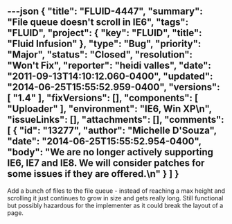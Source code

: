 ---json
{
  "title": "FLUID-4447",
  "summary": "File queue doesn't scroll in IE6",
  "tags": "FLUID",
  "project": {
    "key": "FLUID",
    "title": "Fluid Infusion"
  },
  "type": "Bug",
  "priority": "Major",
  "status": "Closed",
  "resolution": "Won't Fix",
  "reporter": "heidi valles",
  "date": "2011-09-13T14:10:12.060-0400",
  "updated": "2014-06-25T15:55:52.959-0400",
  "versions": [
    "1.4"
  ],
  "fixVersions": [],
  "components": [
    "Uploader"
  ],
  "environment": "IE6, Win XP\n",
  "issueLinks": [],
  "attachments": [],
  "comments": [
    {
      "id": "13277",
      "author": "Michelle D'Souza",
      "date": "2014-06-25T15:55:52.954-0400",
      "body": "We are no longer actively supporting IE6, IE7 and IE8. We will consider patches for some issues if they are offered.\n"
    }
  ]
}
---
Add a bunch of files to the file queue - instead of reaching a max height and scrolling it just continues to grow in size and gets really long. Still functional but possibly hazardous for the implementer as it could break the layout of a page.

        